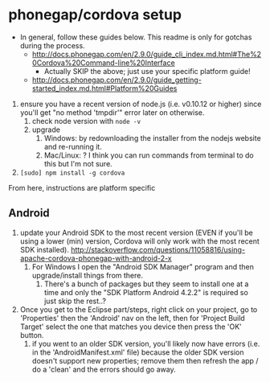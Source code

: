 # phonegap/cordova setup

- In general, follow these guides below. This readme is only for gotchas during the process.
	- http://docs.phonegap.com/en/2.9.0/guide_cli_index.md.html#The%20Cordova%20Command-line%20Interface
		- Actually SKIP the above; just use your specific platform guide!
	- http://docs.phonegap.com/en/2.9.0/guide_getting-started_index.md.html#Platform%20Guides

1. ensure you have a recent version of node.js (i.e. v0.10.12 or higher) since you'll get "no method 'tmpdir'" error later on otherwise.
	1. check node version with `node -v`
	2. upgrade
		1. Windows: by redownloading the installer from the nodejs website and re-running it.
		2. Mac/Linux: ? I think you can run commands from terminal to do this but I'm not sure.
2. `[sudo] npm install -g cordova`


From here, instructions are platform specific

## Android
1. update your Android SDK to the most recent version (EVEN if you'll be using a lower (min) version, Cordova will only work with the most recent SDK installed). http://stackoverflow.com/questions/11058816/using-apache-cordova-phonegap-with-android-2-x
	1. For Windows I open the "Android SDK Manager" program and then upgrade/install things from there.
		1. There's a bunch of packages but they seem to install one at a time and only the "SDK Platform Android 4.2.2" is required so just skip the rest..?
2. Once you get to the Eclipse part/steps, right click on your project, go to 'Properties' then the 'Android' nav on the left, then for 'Project Build Target' select the one that matches you device then press the 'OK' button.
	1. if you went to an older SDK version, you'll likely now have errors (i.e. in the 'AndroidManifest.xml' file) because the older SDK version doesn't support new properties; remove them then refresh the app / do a 'clean' and the errors should go away.
